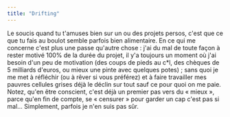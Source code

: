 ```yaml
---
title: "Drifting"
---
```


Le soucis quand tu t'amuses bien sur un ou des projets persos, c'est que ce
que tu fais au boulot semble parfois bien alimentaire. En ce qui me concerne
c'est plus une passe qu'autre chose : j'ai du mal de toute façon à rester
motivé 100% de la durée du projet, il y'a toujours un moment où j'ai besoin
d'un peu de motivation (des coups de pieds au c*l, des chèques de 5 milliards
d'euros, ou mieux une pinte avec quelques potes) ; sans quoi je me met à
réfléchir (ou à rêver si vous préférez) et à faire travailler mes pauvres
cellules grises déjà le déclin sur tout sauf ce pour quoi on me paie. Notez,
qu'en être conscient, c'est déjà un premier pas vers du « mieux », parce qu'en
fin de compte, se « censurer » pour garder un cap c'est pas si mal...
Simplement, parfois je n'en suis pas sûr.

